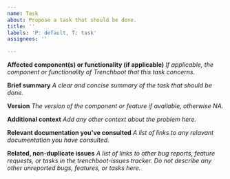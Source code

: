 ```yaml
---
name: Task
about: Propose a task that should be done.
title: ''
labels: 'P: default, T: task'
assignees: ''

---
```


**Affected component(s) or functionality (if applicable)**
_If applicable, the component or functionality of Trenchboot that this task concerns._

**Brief summary**
_A clear and concise summary of the task that should be done._

**Version**
_The version of the component or feature if available, otherwise NA._

**Additional context**
_Add any other context about the problem here._

**Relevant documentation you've consulted**
_A list of links to any relavant documentation you have consulted._

**Related, non-duplicate issues**
_A list of links to other bug reports, feature requests, or tasks in the trenchboot-issues tracker. Do not describe any other unreported bugs, features, or tasks here._
